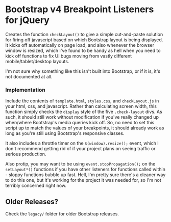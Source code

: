 # Bootstrap v4 Breakpoint Listeners for jQuery
Creates the function `checkLayout()` to give a simple cut-and-paste solution for firing off javascript based on which Bootstrap layout is being displayed. It kicks off automatically on page load, and also whenever the browser window is resized, which I've found to be handy as hell when you need to kick off functions to fix UI bugs moving from vastly different mobile/tablet/desktop layouts.

I'm not sure why something like this isn't built into Bootstrap, or if it is, it's not documented at all.

### Implementation
Include the contents of `template.html`, `styles.css`, and `checkLayout.js` in your html, css, and javascript. Rather than calculating screen width, this function simply checks the `display` style of the five `.check-layout` divs. As such, it should still work without modification if you've really changed up when/where Bootstrap's media queries kick off. So, no need to set this script up to match the values of your breakpoints, it should already work as long as you're still using Bootstrap's responsive classes.

It also includes a throttle timer on the `$(window).resize();` event, which I don't recommend getting rid of if your project plans on seeing traffic or serious production.

Also protip, you may want to be using `event.stopPropagation();` on the `setLayout*()` functions if you have other listeners for functions called within - sloppy functions bubble up fast. Hell, I'm pretty sure there's a cleaner way to do this one, but it's working for the project it was needed for, so I'm not terribly concerned right now.

## Older Releases?
Check the `legacy/` folder for older Bootstrap releases.